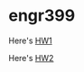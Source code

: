 # engr399

Here's [HW1](https://github.com/rwbot/engr399/blob/master/hw1.md)

Here's [HW2](https://github.com/rwbot/engr399/blob/master/hw2.md)
